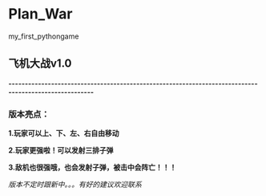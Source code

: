 # Plan_War
my_first_pythongame
## **飞机大战v1.0**

**------------------------------------------------------------------------------------------------------**

### 版本亮点：

**1.玩家可以上、下、左、右自由移动**

**2.玩家更强啦！可以发射三排子弹**

**3.敌机也很强哦，也会发射子弹，被击中会阵亡！！！**

*版本不定时跟新中。。。有好的建议欢迎联系*
